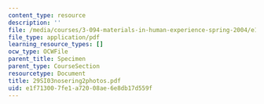 ```yaml
---
content_type: resource
description: ''
file: /media/courses/3-094-materials-in-human-experience-spring-2004/e1f713007fe1a72008ae6e8db17d559f_29SI03nosering2photos.pdf
file_type: application/pdf
learning_resource_types: []
ocw_type: OCWFile
parent_title: Specimen
parent_type: CourseSection
resourcetype: Document
title: 29SI03nosering2photos.pdf
uid: e1f71300-7fe1-a720-08ae-6e8db17d559f
---
```

